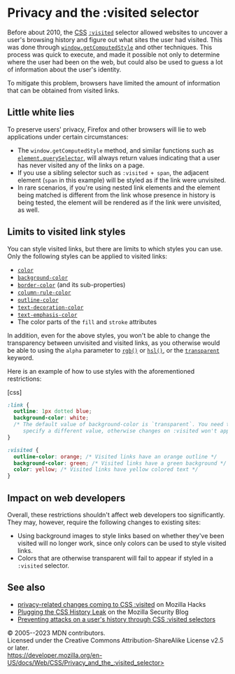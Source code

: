 Privacy and the :visited selector
=================================

Before about 2010, the
[CSS](https://developer.mozilla.org/en-US/docs/Web/CSS)
[`:visited`](:visited) selector allowed websites to uncover a user\'s
browsing history and figure out what sites the user had visited. This
was done through
[`window.getComputedStyle`](https://developer.mozilla.org/en-US/docs/Web/API/Window/getComputedStyle)
and other techniques. This process was quick to execute, and made it
possible not only to determine where the user had been on the web, but
could also be used to guess a lot of information about the user\'s
identity.

To mitigate this problem, browsers have limited the amount of
information that can be obtained from visited links.

Little white lies
-----------------

To preserve users\' privacy, Firefox and other browsers will lie to web
applications under certain circumstances:

- The `window.getComputedStyle` method, and similar functions such as
    [`element.querySelector`](https://developer.mozilla.org/en-US/docs/Web/API/Element/querySelector),
    will always return values indicating that a user has never visited
    any of the links on a page.
- If you use a sibling selector such as `:visited + span`, the
    adjacent element (`span` in this example) will be styled as if the
    link were unvisited.
- In rare scenarios, if you\'re using nested link elements and the
    element being matched is different from the link whose presence in
    history is being tested, the element will be rendered as if the link
    were unvisited, as well.

Limits to visited link styles
-----------------------------

You can style visited links, but there are limits to which styles you
can use. Only the following styles can be applied to visited links:

- [`color`](_Resources/Markup%20And%20Styling/css/color.md)
- [`background-color`](background-color.md)
- [`border-color`](border-color.md) (and its sub-properties)
- [`column-rule-color`](column-rule-color.md)
- [`outline-color`](outline-color.md)
- [`text-decoration-color`](text-decoration-color.md)
- [`text-emphasis-color`](text-emphasis-color.md)
- The color parts of the `fill` and `stroke` attributes

In addition, even for the above styles, you won\'t be able to change the
transparency between unvisited and visited links, as you otherwise would
be able to using the `alpha` parameter to [`rgb()`](rgb.md) or
[`hsl()`](hsl.md), or the
[`transparent`](named-color.md#transparent) keyword.

Here is an example of how to use styles with the aforementioned
restrictions:

[css]

```css
:link {
  outline: 1px dotted blue;
  background-color: white;
  /* The default value of background-color is `transparent`. You need to
     specify a different value, otherwise changes on :visited won't apply. */
}

:visited {
  outline-color: orange; /* Visited links have an orange outline */
  background-color: green; /* Visited links have a green background */
  color: yellow; /* Visited links have yellow colored text */
}
```

Impact on web developers
------------------------

Overall, these restrictions shouldn\'t affect web developers too
significantly. They may, however, require the following changes to
existing sites:

- Using background images to style links based on whether they\'ve
    been visited will no longer work, since only colors can be used to
    style visited links.
- Colors that are otherwise transparent will fail to appear if styled
    in a `:visited` selector.

See also
--------

- [privacy-related changes coming to CSS
    :visited](https://hacks.mozilla.org/2010/03/privacy-related-changes-coming-to-css-vistited/)
    on Mozilla Hacks
- [Plugging the CSS History
    Leak](https://blog.mozilla.org/security/2010/03/31/plugging-the-css-history-leak/)
    on the Mozilla Security Blog
- [Preventing attacks on a user\'s history through CSS :visited
    selectors](https://dbaron.org/mozilla/visited-privacy)

© 2005--2023 MDN contributors.\
Licensed under the Creative Commons Attribution-ShareAlike License v2.5
or later.\
https://developer.mozilla.org/en-US/docs/Web/CSS/Privacy_and_the_:visited_selector>
